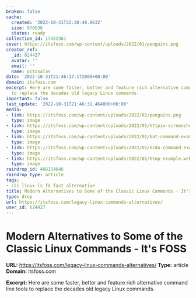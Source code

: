 ```yaml
---
broken: false
cache:
  created: '2022-10-31T22:28:48.963Z'
  size: 970538
  status: ready
collection_id: 17452361
cover: https://itsfoss.com/wp-content/uploads/2022/01/penguins.png
creator_ref:
  _id: 624427
  avatar: ''
  email: ''
  name: pitosalas
date: '2022-10-31T21:46:17.172000+00:00'
domain: itsfoss.com
excerpt: Here are some faster, better and feature rich alternative command line tools
  to replace the decades old legacy Linux commands.
important: false
last_update: '2022-10-31T21:46:31.464000+00:00'
media:
- link: https://itsfoss.com/wp-content/uploads/2022/01/penguins.png
  type: image
- link: https://itsfoss.com/wp-content/uploads/2022/01/httpie-screenshot.jpg
  type: image
- link: https://itsfoss.com/wp-content/uploads/2022/01/bat-command-example.png
  type: image
- link: https://itsfoss.com/wp-content/uploads/2022/01/ncdu-command-example.png
  type: image
- link: https://itsfoss.com/wp-content/uploads/2022/01/htop-example.webp
  type: image
raindrop_id: 466154646
raindrop_type: article
tags:
- cli linux ls fd fast alternative
title: Modern Alternatives to Some of the Classic Linux Commands - It's FOSS
type: drop
url: https://itsfoss.com/legacy-linux-commands-alternatives/
user_id: 624427
---
```


# Modern Alternatives to Some of the Classic Linux Commands - It's FOSS

**URL:** https://itsfoss.com/legacy-linux-commands-alternatives/
**Type:** article
**Domain:** itsfoss.com

**Excerpt:** Here are some faster, better and feature rich alternative command line tools to replace the decades old legacy Linux commands.
